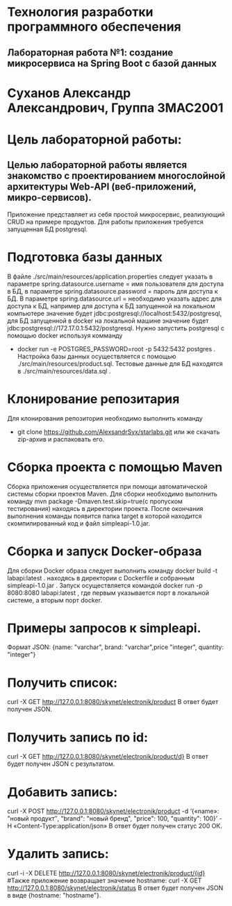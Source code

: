 # Технология разработки программного обеспечения
## Лабораторная работа №1: создание микросервиса на Spring Boot с базой данных
# Суханов Александр Александрович, Группа 3MAC2001
# Цель лабораторной работы:
## Целью лабораторной работы является знакомство с проектированием многослойной архитектуры Web-API (веб-приложений, микро-сервисов).

Приложение представляет из себя простой микросервис, реализующий CRUD на примере продуктов. Для работы приложения требуется запущенная БД postgresql.

# Подготовка базы данных
В файле ./src/main/resources/application.properties следует указать в параметре spring.datasource.username = имя пользователя для доступа в БД, в параметре spring.datasource.password = пароль для доступа к БД. В параметре spring.datasource.url = необходимо указать адрес для доступа к БД, например для доступа к БД запущенной на локальном компьютере значение будет jdbc:postgresql://localhost:5432/postgresql, для БД запущенной в docker на локальной машине значение будет jdbc:postgresql://172.17.0.1:5432/postgresql.
Нужно запустить postgresql с помощью docker используя комманду 
- docker run -e POSTGRES_PASSWORD=root -p 5432:5432 postgres .
Настройка базы данных осуществляется с помощью ./src/main/resources/product.sql. 
Тестовые данные для БД находятся в ./src/main/resources/data.sql . 

# Клонирование репозитария
Для клонирования репозитория необходимо выполнить команду
- git clone https://github.com/AlexsandrSyx/starlabs.git
или же скачать zip-архив и распаковать его.

# Сборка проекта с помощью Maven
Сборка приложения осуществляется при помощи автоматической системы сборки проектов Maven. Для сборки необходимо выполнить команду mvn package -Dmaven.test.skip=true(с пропуском тестирования) находясь в директории проекта. После окончания выполнения команды появится папка target в которой находится скомпилированный код и файл simpleapi-1.0.jar.

# Сборка и запуск Docker-образа
Для сборки Docker образа следует выполнить команду docker build -t labapi:latest . находясь в директории с Dockerfile и собранным simpleapi-1.0.jar .
Запуск осуществляется командой docker run -p 8080:8080 labapi:latest , где первым указывается порт в локальной системе, а вторым порт docker.

# Примеры запросов к simpleapi.
Формат JSON: {name: "varchar", brand: "varchar",price "integer", quantity: "integer"}

# Получить список:
curl -X GET http://127.0.0.1:8080/skynet/electronik/product В ответ будет получен JSON.

# Получить запись по id:
curl -X GET http://127.0.0.1:8080/skynet/electronik/product/d} В ответ будет получен JSON с результатом.

# Добавить запись:
curl -X POST http://127.0.0.1:8080/skynet/electronik/product -d ‘{«name»: "новый продукт″, "brand": "новый бренд", "price": 100, "quantity": 100}’ -H «Content-Type:application/json» В ответ будет получен статус 200 ОК.

# Удалить запись:
curl -i -X DELETE http://127.0.0.1:8080/skynet/electronik/product/{id}
#Также приложение возвращает значение hostname:
curl -X GET http://127.0.0.1:8080/skynet/electronik/status В ответ будет получен JSON в виде {hostname: "hostname"}.

